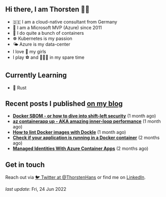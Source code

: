 ## Hi there, I am Thorsten 👋🏼

- 🇩🇪 I am a cloud-native consultant from Germany
- 🔷 I am a Microsoft MVP (Azure) since 2011
- 🐳 I do quite a bunch of containers
- ☸️ Kubernetes is my passion
- 🌤 Azure is my data-center
- I love 💞 my girls
- I play ⚽️ and 🏃🏻‍♂️ in my spare time

## Currently Learning

- 🦀 Rust

## Recent posts I published [on my blog](https://thorsten-hans.com)

- **[Docker SBOM - or how to dive into shift-left security](https://www.thorsten-hans.com/docker-sbom-dive-into-shift-left-security/)** (1 month ago)
- **[az containerapp up - AKA amazing inner-loop performance](https://www.thorsten-hans.com/az-containerapp-aka-amazing-loop-performance/)** (1 month ago)
- **[How to lint Docker images with Dockle](https://www.thorsten-hans.com/lint-docker-images-with-dockle/)** (1 month ago)
- **[Check if your application is running in a Docker container](https://www.thorsten-hans.com/check-if-application-is-running-in-docker-container/)** (2 months ago)
- **[Managed Identities With Azure Container Apps](https://www.thorsten-hans.com/managed-identities-with-azure-container-apps/)** (2 months ago)

## Get in touch

Reach out via [🐦 Twitter at @ThorstenHans](https://twitter.com/ThorstenHans) or find me on [LinkedIn](https://linkedin.com/in/ThorstenHans).

_last update_: Fri, 24 Jun 2022

